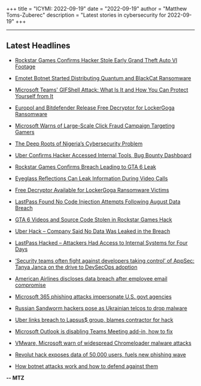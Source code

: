 +++
title = "ICYMI: 2022-09-19"
date = "2022-09-19"
author = "Matthew Toms-Zuberec"
description = "Latest stories in cybersecurity for 2022-09-19"
+++

---------------------------------------------------------------------------
## Latest Headlines
- [Rockstar Games Confirms Hacker Stole Early Grand Theft Auto VI Footage](https://thehackernews.com/2022/09/rockstar-games-confirms-hacker-stole.html)

- [Emotet Botnet Started Distributing Quantum and BlackCat Ransomware](https://thehackernews.com/2022/09/emotet-botnet-started-distributing.html)

- [Microsoft Teams' GIFShell Attack: What Is It and How You Can Protect Yourself from It](https://thehackernews.com/2022/09/microsoft-teams-gifshell-attack-what-is.html)

- [Europol and Bitdefender Release Free Decryptor for LockerGoga Ransomware](https://thehackernews.com/2022/09/europol-and-bitdefender-release-free.html)

- [Microsoft Warns of Large-Scale Click Fraud Campaign Targeting Gamers](https://thehackernews.com/2022/09/microsoft-warns-of-large-scale-click.html)

- [The Deep Roots of Nigeria’s Cybersecurity Problem](https://www.wired.com/story/nigeria-cybersecurity-issues/)

- [Uber Confirms Hacker Accessed Internal Tools, Bug Bounty Dashboard](https://www.securityweek.com/uber-confirms-hacker-accessed-bug-bounty-dashboard-internal-tools)

- [Rockstar Games Confirms Breach Leading to GTA 6 Leak](https://www.securityweek.com/rockstar-games-confirms-breach-leading-gta-6-leak)

- [Eyeglass Reflections Can Leak Information During Video Calls](https://www.securityweek.com/eyeglass-reflections-can-leak-information-during-video-calls)

- [Free Decryptor Available for LockerGoga Ransomware Victims](https://www.securityweek.com/free-decryptor-available-lockergoga-ransomware-victims)

- [LastPass Found No Code Injection Attempts Following August Data Breach](https://www.securityweek.com/lastpass-found-no-code-injection-attempts-following-august-data-breach)

- [GTA 6 Videos and Source Code Stolen in Rockstar Games Hack](https://www.securityweek.com/gta-6-videos-and-source-code-stolen-rockstar-games-hack)

- [Uber Hack – Company Said No Data Was Leaked in the Breach](https://cybersecuritynews.com/uber-hack/)

- [LastPass Hacked – Attackers Had Access to Internal Systems for Four Days](https://cybersecuritynews.com/lastpass-hacked/)

- [‘Security teams often fight against developers taking control’ of AppSec: Tanya Janca on the drive to DevSecOps adoption](https://portswigger.net/daily-swig/security-teams-often-fight-against-developers-taking-control-of-appsec-tanya-janca-on-the-drive-to-devsecops-adoption)

- [American Airlines discloses data breach after employee email compromise](https://www.bleepingcomputer.com/news/security/american-airlines-discloses-data-breach-after-employee-email-compromise/)

- [Microsoft 365 phishing attacks impersonate U.S. govt agencies](https://www.bleepingcomputer.com/news/security/microsoft-365-phishing-attacks-impersonate-us-govt-agencies/)

- [Russian Sandworm hackers pose as Ukrainian telcos to drop malware](https://www.bleepingcomputer.com/news/security/russian-sandworm-hackers-pose-as-ukrainian-telcos-to-drop-malware/)

- [Uber links breach to Lapsus$ group, blames contractor for hack](https://www.bleepingcomputer.com/news/security/uber-links-breach-to-lapsus-group-blames-contractor-for-hack/)

- [Microsoft Outlook is disabling Teams Meeting add-in, how to fix](https://www.bleepingcomputer.com/news/microsoft/microsoft-outlook-is-disabling-teams-meeting-add-in-how-to-fix/)

- [VMware, Microsoft warn of widespread Chromeloader malware attacks](https://www.bleepingcomputer.com/news/security/vmware-microsoft-warn-of-widespread-chromeloader-malware-attacks/)

- [Revolut hack exposes data of 50,000 users, fuels new phishing wave](https://www.bleepingcomputer.com/news/security/revolut-hack-exposes-data-of-50-000-users-fuels-new-phishing-wave/)

- [How botnet attacks work and how to defend against them](https://www.bleepingcomputer.com/news/security/how-botnet-attacks-work-and-how-to-defend-against-them/)

**-- MTZ**